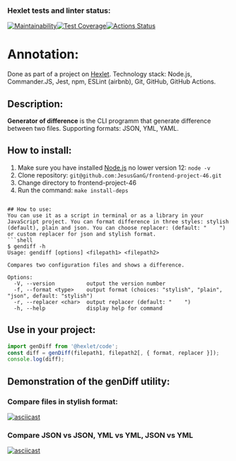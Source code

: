 ### Hexlet tests and linter status:
[![Maintainability](https://api.codeclimate.com/v1/badges/a347d60596c0d30cc8c7/maintainability)](https://codeclimate.com/github/JesusGanG/frontend-project-46/maintainability)[![Test Coverage](https://api.codeclimate.com/v1/badges/a347d60596c0d30cc8c7/test_coverage)](https://codeclimate.com/github/JesusGanG/frontend-project-46/test_coverage)[![Actions Status](https://github.com/JesusGanG/frontend-project-46/workflows/hexlet-check/badge.svg)](https://github.com/JesusGanG/frontend-project-46/actions)

# Annotation:
Done as part of a project on [Hexlet](https://ru.hexlet.io/).
Technology stack: Node.js, Commander.JS, Jest, npm, ESLint (airbnb), Git, GitHub, GitHub Actions.
## Description:
**Generator of difference** is the CLI programm that generate difference between two files.
Supporting formats: JSON, YML, YAML.
## How to install:
1. Make sure you have installed [Node.js](https://nodejs.org/en/) no lower version 12: ```node -v```
2. Clone repository: ```git@github.com:JesusGanG/frontend-project-46.git```
3. Change directory to frontend-project-46
4. Run the command: ```make install-deps```
```shell

## How to use:
You can use it as a script in terminal or as a library in your JavaScript project. You can format difference in three styles: stylish (default), plain and json. You can choose replacer: (default: "    ") or custom replacer for json and stylish format.
```shell
$ gendiff -h
Usage: gendiff [options] <filepath1> <filepath2>

Compares two configuration files and shows a difference.

Options:
  -V, --version          output the version number
  -f, --format <type>    output format (choices: "stylish", "plain", "json", default: "stylish")
  -r, --replacer <char>  output replacer (default: "    ")
  -h, --help             display help for command
```
## Use in your project:
```javascript
import genDiff from '@hexlet/code';
const diff = genDiff(filepath1, filepath2[, { format, replacer }]);
console.log(diff);
```
## Demonstration of the **genDiff** utility:
### Compare files in stylish format:
[![asciicast](https://asciinema.org/a/R5UohlaXCy6Pt9SFEBBXDyoHG.svg)](https://asciinema.org/a/R5UohlaXCy6Pt9SFEBBXDyoHG)
### Compare JSON vs JSON, YML vs YML, JSON vs YML
[![asciicast](https://asciinema.org/a/JPQLyvuK1f1EV6HNXvOghmkWw.svg)](https://asciinema.org/a/JPQLyvuK1f1EV6HNXvOghmkWw)